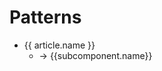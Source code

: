 <script setup>
import data from '../components.json'

// sort articles
const articles = data.sort(
  (a, b) => new Date(b.Updated) - new Date(a.Updated)
)

const transformDate = (date) =>
  new Date(date).toLocaleDateString('en-US', {
    year: 'numeric',
    month: 'long',
    day: 'numeric'
  })
</script>

# Patterns

<ul class="list-none">
<div v-for="article in articles">
<li>
	<a :href="article.name">{{ article.name }}</a>
	<ul v-if="article.subcomponents">
	<li v-for="subcomponent in article.subcomponents">
	 <a :href="subcomponent.name">-> {{subcomponent.name}} </a>
	</li>
	</ul>
</li>

</div>
</ul>
